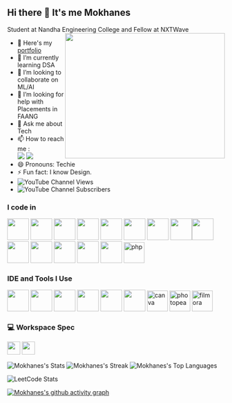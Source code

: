 ## Hi there 👋 It's me Mokhanes

Student at Nandha Engineering College and Fellow at NXTWave
<img align="right" width="370" height="290" src="https://i.pinimg.com/originals/47/f0/34/47f0342cec72b800463bf003eac1257e.gif">
- 🔭 Here's my [portfolio](https://hareesh.web.app/)                                                 
- 🌱 I’m currently learning DSA
- 👯 I’m looking to collaborate on ML/AI
- 🤔 I’m looking for help with Placements in FAANG
- 💬 Ask me about Tech
- 📫 How to reach me :
<br /> [<img src="https://img.shields.io/badge/Twitter-1DA1F2?style=for-the-badge&logo=twitter&logoColor=white" />](https://x.com/Mokhanes_) [<img src="https://img.shields.io/badge/LinkedIn-0077B5?style=for-the-badge&logo=linkedin&logoColor=white" />](https://www.linkedin.com/in/mokhanes/)
- 😄 Pronouns: Techie
- ⚡ Fun fact: I know Design.
- ![YouTube Channel Views](https://img.shields.io/youtube/channel/views/UCQf6rl97FvFQ7xd3KL4ORvw)
- ![YouTube Channel Subscribers](https://img.shields.io/youtube/channel/subscribers/UCQf6rl97FvFQ7xd3KL4ORvw)


### I code in
<img height="50" width="50" src="https://img.icons8.com/color/48/000000/c-programming.png" /> <img height="50" width="50" src="https://img.icons8.com/color/48/000000/c-plus-plus-logo.png" /> <img height="50" width="50" src="https://img.icons8.com/color/48/000000/java-coffee-cup-logo.png" /> <img height="50" width="50" src="https://img.icons8.com/color/48/000000/python.png" /> <img height="50" width="50" src="https://img.icons8.com/color/48/000000/html-5.png" /> <img height="50" width="50" src="https://img.icons8.com/color/48/000000/css3.png" /> <img height="50" width="50" src="https://img.icons8.com/color/48/000000/bootstrap.png" />
<img height="50" width="50" src="https://img.icons8.com/color/48/000000/javascript.png"/><img height="50" width="50" src="https://img.icons8.com/fluent/48/000000/arduino.png"/> <img height="50" width="50" src="https://img.icons8.com/color/48/000000/react-native.png"/> <img height="50" width="50" src="https://img.icons8.com/color/48/000000/google-firebase-console.png"/> <img height="50" width="50" src="https://img.icons8.com/color/48/000000/mysql-logo.png"/> <img height="50" width="50" src="https://img.icons8.com/color/48/000000/mongodb.png"/> <img height="50" width="50" src="https://img.icons8.com/color/48/000000/nodejs.png"/> <img width="48" height="48" src="https://img.icons8.com/color/48/php.png" alt="php"/>

### IDE and Tools I Use
<img height="50" width="50" src="https://img.icons8.com/color/48/000000/visual-studio-code-2019.png"/> <img height="50" width="50" src="https://img.icons8.com/color/48/000000/pycharm.png"/> <img height="50" width="50" src="https://img.icons8.com/color/50/000000/git.png"/> <img height="50" src="https://img.icons8.com/officel/480/null/java-eclipse.png"/> <img height="50" width="50" src="https://img.icons8.com/doodle/48/000000/adobe-photoshop.png"/> <img height="50" width="50" src="https://img.icons8.com/color/48/000000/figma--v1.png"/> <img width="48" height="48" src="https://img.icons8.com/fluency/48/canva.png" alt="canva"/> <img width="48" height="48" src="https://img.icons8.com/color/48/photopea.png" alt="photopea"/> <img width="48" height="48" src="https://img.icons8.com/color/48/filmora.png" alt="filmora"/>


### 💻 Workspace Spec
<img height="30" src="https://img.shields.io/badge/Dell-Latitude_7480-007DB8?style=for-the-badge&logo=dell&logoColor=white"/> 
<img height="30" src="https://img.shields.io/badge/Intel-i7_8th_Gen-0071C5?style=for-the-badge&logo=intel&logoColor=white"/>


![Mokhanes's Stats](https://github-readme-stats.vercel.app/api?username=Mokhanes&theme=chartreuse-dark&show_icons=true&hide_border=true&count_private=true)
![Mokhanes's Streak](https://github-readme-streak-stats.herokuapp.com/?user=Mokhanes&theme=chartreuse-dark&hide_border=true)
![Mokhanes's Top Languages](https://github-readme-stats.vercel.app/api/top-langs/?username=Mokhanes&theme=chartreuse-dark&show_icons=true&hide_border=true&layout=compact)

![LeetCode Stats](https://leetcard.jacoblin.cool/Mokhanes?theme=dark&font=Roboto&ext=activity)

[![Mokhanes's github activity graph](https://github-readme-activity-graph.vercel.app/graph?username=Mokhanes&bg_color=191417&color=ffffff&line=1dff1a&point=fcfcfc&area=true&hide_border=true)](https://github.com/ashutosh00710/github-readme-activity-graph)
